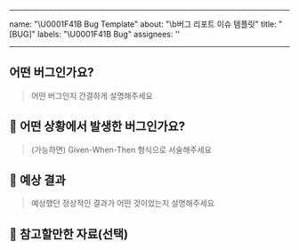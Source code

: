 
---
name: "\U0001F41B Bug Template"
about: "\b버그 리포트 이슈 템플릿"
title: "[BUG]"
labels: "\U0001F41B Bug"
assignees: ''

---

## 어떤 버그인가요?

> 어떤 버그인지 간결하게 설명해주세요

## 🐛 어떤 상황에서 발생한 버그인가요?

> (가능하면) Given-When-Then 형식으로 서술해주세요

## 🍃 예상 결과

> 예상했던 정상적인 결과가 어떤 것이었는지 설명해주세요

## 🍃 참고할만한 자료(선택)

